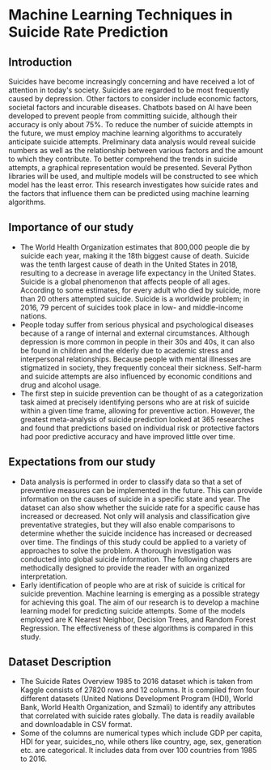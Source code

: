 # Machine Learning Techniques in Suicide Rate Prediction
## Introduction
Suicides have become increasingly concerning and have received a lot of attention in today's society. Suicides are regarded to be most frequently caused by depression. Other factors to consider include economic factors, societal factors and incurable diseases. Chatbots based on AI have been developed to prevent people from committing suicide, although their accuracy is only about 75%. To reduce the number of suicide attempts in the future, we must employ machine learning algorithms to accurately anticipate suicide attempts. Preliminary data analysis would reveal suicide numbers as well as the relationship between various factors and the amount to which they contribute. To better comprehend the trends in suicide attempts, a graphical representation would be presented. Several Python libraries will be used, and multiple models will be constructed to see which model has the least error. This research investigates how suicide rates and the factors that influence them can be predicted using machine learning algorithms. 
## Importance of our study
* The World Health Organization estimates that 800,000 people die by suicide each year, making it the 18th biggest cause of death. Suicide was the tenth largest cause of death in the United States in 2018, resulting to a decrease in average life expectancy in the United States. Suicide is a global phenomenon that affects people of all ages. According to some estimates, for every adult who died by suicide, more than 20 others attempted suicide. Suicide is a worldwide problem; in 2016, 79 percent of suicides took place in low- and middle-income nations.
* People today suffer from serious physical and psychological diseases because of a range of internal and external circumstances. Although depression is more common in people in their 30s and 40s, it can also be found in children and the elderly due to academic stress and interpersonal relationships. Because people with mental illnesses are stigmatized in society, they frequently conceal their sickness. Self-harm and suicide attempts are also influenced by economic conditions and drug and alcohol usage.
* The first step in suicide prevention can be thought of as a categorization task aimed at precisely identifying persons who are at risk of suicide within a given time frame, allowing for preventive action. However, the greatest meta-analysis of suicide prediction looked at 365 researches and found that predictions based on individual risk or protective factors had poor predictive accuracy and have improved little over time.
## Expectations from our study
* Data analysis is performed in order to classify data so that a set of preventive measures can be implemented in the future. This can provide information on the causes of suicide in a specific state and year. The dataset can also show whether the suicide rate for a specific cause has increased or decreased. Not only will analysis and classification give preventative strategies, but they will also enable comparisons to determine whether the suicide incidence has increased or decreased over time. The findings of this study could be applied to a variety of approaches to solve the problem. A thorough investigation was conducted into global suicide information. The following chapters are methodically designed to provide the reader with an organized interpretation.
* Early identification of people who are at risk of suicide is critical for suicide prevention. Machine learning is emerging as a possible strategy for achieving this goal. The aim of our research is to develop a machine learning model for predicting suicide attempts. Some of the models employed are K Nearest Neighbor, Decision Trees, and Random Forest Regression. The effectiveness of these algorithms is compared in this study.
## Dataset Description
* The Suicide Rates Overview 1985 to 2016 dataset which is taken from Kaggle consists of 27820 rows and 12 columns. It is compiled from four different datasets (United Nations Development Program (HDI), World Bank, World Health Organization, and Szmali) to identify any attributes that correlated with suicide rates globally. The data is readily available and downloadable in CSV format.
* Some of the columns are numerical types which include GDP per capita, HDI for year, suicides_no, while others like country, age, sex, generation etc. are categorical. It includes data from over 100 countries from 1985 to 2016.
